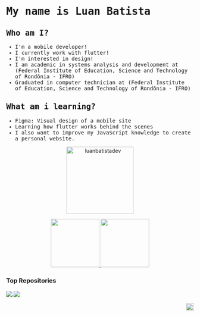 <samp>

  
# <samp>My name is Luan Batista</samp>


## Who am I?

- I'm a mobile developer!
- I currently work with flutter!
- I'm interested in design!
- I am academic in systems analysis and development at (Federal Institute of Education, Science and Technology of Rondônia - IFRO)
- Graduated in computer technician at (Federal Institute of Education, Science and Technology of Rondônia - IFRO)

## <samp>What am i learning?</samp>

- Figma: Visual design of a mobile site
- Learning how flutter works behind the scenes
- I also want to improve my JavaScript knowledge to create a personal website.
</samp>



<a href="https://github.com/luanbatistadev">
  <p align="center"><img height="180em" src="https://github-readme-streak-stats.herokuapp.com/?user=luanbatistadev&theme=dark" alt="luanbatistadev" /></p>
  <p align="center">
    <img height="130em" src="https://github-readme-stats.vercel.app/api?username=luanbatistadev&theme=dark&show_icons=true" />
    <img height="130em" src="https://github-readme-stats.vercel.app/api/top-langs/?username=luanbatistadev&theme=dark&layout=compact" />
  </p>
</a>


### Top Repositories


<a href="https://github.com/luanbatistadev">
  <img align="center" src="https://github-readme-stats.vercel.app/api/pin/?username=luanbatistadev&repo=github-readme-stats&theme=buefy" />
</a>
<a href="https://github.com/luanbatistadev">
  <img align="center" src="https://github-readme-stats.vercel.app/api/pin/?username=luanbatistadev&repo=anuraghazra.github.io&theme=buefy" />
</a>

<br />
<br />

<a href="https://twitter.com/luanbatistadev">
  <img align="right" alt="Luan Batista | Twitter" width="21px" src="https://raw.githubusercontent.com/anuraghazra/anuraghazra/master/assets/twitter.svg" />
</a>


